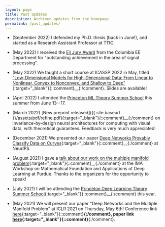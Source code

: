 ```yaml
---
layout: page
title: Past Updates
description: Archived updates from the homepage.
permalink: /past_updates/
---
```






- (September 2022) I defended my Ph.D. thesis (back in June!), and started as a
  Research Assistant Professor at TTIC. 

- (May 2022) I received the [Eli Jury
  Award](https://www.ee.columbia.edu/student-awards-and-fellowships) from the
  Columbia EE Department for "outstanding achievement in the area of signal
  processing". 

- (May 2022) We taught a short course at ICASSP 2022 in May, titled
  ["Low-Dimensional Models for High-Dimensional Data: From Linear to Nonlinear,
  Convex to Nonconvex, and Shallow to
  Deep"](https://highdimdata-lowdimmodels-tutorial.github.io/2022){:target="_blank"}{::comment}__{:/comment}.
  Slides are available!

- (April 2022) I attended the [Princeton ML Theory Summer
  School](https://mlschool.princeton.edu/) this summer from June 13--17. 

- (March 2022) [New preprint released]({{ site.baseurl }}/assets/pdf/refine.pdf){:target="_blank"}{::comment}__{:/comment}
  on invariance-by-design neural architectures for computing with visual data,
  with theoretical guarantees.  Feedback is very much appreciated! 

- (December 2021) We presented our paper [Deep Networks Provably Classify Data
  on
  Curves](https://papers.nips.cc/paper/2021/hash/f26df67e8110ee2b44923db775e3e47f-Abstract.html){:target="_blank"}{::comment}__{:/comment}
  at NeurIPS. 

- (August 2021) I gave a [talk about our work on the multiple manifold
  problem](https://www.youtube.com/watch?v=PEaYY2TLvYY){:target="_blank"}{::comment}__{:/comment}
  at the IMA Workshop on Mathematical Foundation and Applications of Deep
  Learning at Purdue. Thanks to the organizers for the opportunity to speak!

- (July 2021) I will be attending the [Princeton Deep Learning Theory Summer
  School](https://deep-learning-summer-school.princeton.edu){:target="_blank"}{::comment}__{:/comment} this year.

- (May 2021) We will present our paper "Deep Networks and the Multiple Manifold
  Problem" at ICLR 2021 on Thursday, May 6th! Conference link
  [here](https://iclr.cc/virtual/2021/poster/2530){:target="_blank"}{::comment}__{:/comment}, paper
  link [here](https://openreview.net/forum?id=O-6Pm_d_Q-){:target="_blank"}{::comment}__{:/comment}.
